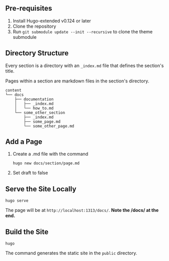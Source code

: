## Pre-requisites

1. Install Hugo-extended v0.124 or later
2. Clone the repository
3. Run `git submodule update --init --recursive` to clone the theme submodule

## Directory Structure
Every section is a directory with an `_index.md` file that defines the section's title.

Pages within a section are markdown files in the section's directory.

```
content
└── docs
    ├── documentation
    │   ├── _index.md
    │   └── how_to.md
    └── some_other_section
        ├── _index.md
        ├── some_page.md
        └── some_other_page.md
```
    
## Add a Page

1. Create a .md file with the command
    ```
    hugo new docs/section/page.md
    ```

2. Set draft to false

## Serve the Site Locally
    hugo serve

The page will be at `http://localhost:1313/docs/`. **Note the /docs/ at the end.**

## Build the Site
    hugo

The command generates the static site in the `public` directory.